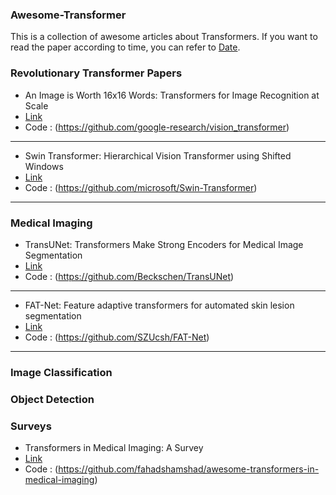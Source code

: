 ### Awesome-Transformer
This is a collection of awesome articles about Transformers. If you want to read the paper according to time, you can refer to [Date](https://github.com/moeinheidari/Awesome-Transformer/blob/main/Data.md).

### Revolutionary Transformer Papers 

* An Image is Worth 16x16 Words: Transformers for Image Recognition at Scale
* [Link](https://arxiv.org/abs/2010.11929)
* Code : (https://github.com/google-research/vision_transformer)
---
* Swin Transformer: Hierarchical Vision Transformer using Shifted Windows
* [Link](https://arxiv.org/abs/2103.14030)
* Code : (https://github.com/microsoft/Swin-Transformer)
---

### Medical Imaging

* TransUNet: Transformers Make Strong Encoders for Medical Image Segmentation
* [Link](https://arxiv.org/abs/2102.04306)
* Code : (https://github.com/Beckschen/TransUNet)
---
* FAT-Net: Feature adaptive transformers for automated skin lesion segmentation
* [Link](https://www.sciencedirect.com/science/article/abs/pii/S1361841521003728)
* Code : (https://github.com/SZUcsh/FAT-Net)
---


### Image Classification

### Object Detection


### Surveys

* Transformers in Medical Imaging: A Survey
* [Link](https://arxiv.org/abs/2201.09873)
* Code : (https://github.com/fahadshamshad/awesome-transformers-in-medical-imaging)
